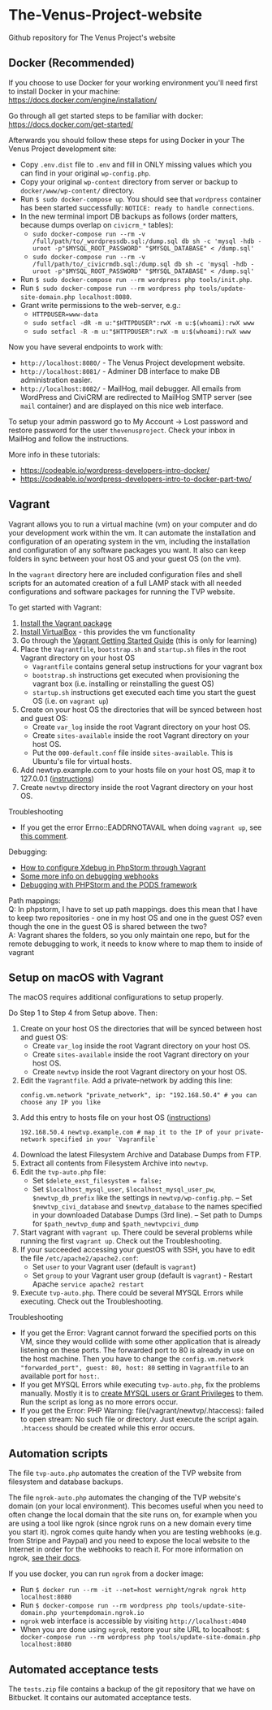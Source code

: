 # The-Venus-Project-website
Github repository for The Venus Project's website


## Docker (Recommended)

If you choose to use Docker for your working environment you'll need first to install Docker in your machine:
https://docs.docker.com/engine/installation/

Go through all get started steps to be familiar with docker:
https://docs.docker.com/get-started/

Afterwards you should follow these steps for using Docker in your The Venus Project development site:

- Copy `.env.dist` file to `.env` and fill in ONLY missing values which you can find in your original `wp-config.php`.
- Copy your original `wp-content` directory from server or backup to `docker/www/wp-content/` directory.
- Run `$ sudo docker-compose up`. You should see that `wordpress` container has been started successfully: `NOTICE: ready to handle connections`.
- In the new terminal import DB backups as follows (order matters, because dumps overlap on `civicrm_*` tables):
  + `sudo docker-compose run --rm -v /full/path/to/_wordpressdb.sql:/dump.sql db sh -c 'mysql -hdb -uroot -p"$MYSQL_ROOT_PASSWORD" "$MYSQL_DATABASE" < /dump.sql'`
  + `sudo docker-compose run --rm -v /full/path/to/_civicrmdb.sql:/dump.sql db sh -c 'mysql -hdb -uroot -p"$MYSQL_ROOT_PASSWORD" "$MYSQL_DATABASE" < /dump.sql'`
- Run `$ sudo docker-compose run --rm wordpress php tools/init.php`.
- Run `$ sudo docker-compose run --rm wordpress php tools/update-site-domain.php localhost:8080`.
- Grant write permissions to the web-server, e.g.:
  + `HTTPDUSER=www-data`
  + `sudo setfacl -dR -m u:"$HTTPDUSER":rwX -m u:$(whoami):rwX www`
  + `sudo setfacl -R -m u:"$HTTPDUSER":rwX -m u:$(whoami):rwX www`

Now you have several endpoints to work with:
- `http://localhost:8080/` - The Venus Project development website.
- `http://localhost:8081/` - Adminer DB interface to make DB administration easier.
- `http://localhost:8082/` - MailHog, mail debugger. All emails from WordPress and CiviCRM are redirected to MailHog SMTP server (see `mail` container) and are displayed on this nice web interface.

To setup your admin password go to My Account -> Lost password and restore password for the user `thevenusproject`. Check your inbox in MailHog and follow the instructions.

More info in these tutorials:
- https://codeable.io/wordpress-developers-intro-docker/
- https://codeable.io/wordpress-developers-intro-to-docker-part-two/



## Vagrant
Vagrant allows you to run a virtual machine (vm) on your computer and do your development work within the vm. It can automate the installation and configuration of an operating system in the vm, including the installation and configuration of any software packages you want. It also can keep folders in sync between your host OS and your guest OS (on the vm).

In the `vagrant` directory here are included configuration files and shell scripts for an automated creation of a full LAMP stack with all needed configurations and software packages for running the TVP website.

To get started with Vagrant:  
1. [Install the Vagrant package](https://www.vagrantup.com/downloads.html)
2. [Install VirtualBox](https://www.virtualbox.org/wiki/Downloads) - this provides the vm functionality
3. Go through the [Vagrant Getting Started Guide](https://www.vagrantup.com/intro/getting-started/) (this is only for learning)
4. Place the `Vagrantfile`, `bootstrap.sh` and `startup.sh` files in the root Vagrant directory on your host OS
    - `Vagrantfile` contains general setup instructions for your vagrant box
    - `bootstrap.sh` instructions get executed when provisioning the vagrant box (i.e. installing or reinstalling the guest OS)
    - `startup.sh` instructions get executed each time you start the guest OS (i.e. on `vagrant up`)
4. Create on your host OS the directories that will be synced between host and guest OS:
    - Create `var_log` inside the root Vagrant directory on your host OS.  
    - Create `sites-available` inside the root Vagrant directory on your host OS.
    - Put the `000-default.conf` file inside `sites-available`. This is Ubuntu's file for virtual hosts.
5. Add newtvp.example.com to your hosts file on your host OS, map it to 127.0.0.1 ([instructions](https://support.rackspace.com/how-to/modify-your-hosts-file/))
6. Create `newtvp` directory inside the root Vagrant directory on your host OS.

Troubleshooting  
- If you get the error Errno::EADDRNOTAVAIL when doing `vagrant up`, see [this comment](https://github.com/mitchellh/vagrant/issues/3031#issuecomment-288570525).

Debugging:  
- [How to configure Xdebug in PhpStorm through Vagrant](https://danemacmillan.com/how-to-configure-xdebug-in-phpstorm-through-vagrant/#content-remote-debugger-v8)
- [Some more info on debugging webhooks](http://www.devinzuczek.com/anything-at-all/i-have-xdebug-and-php-is-slow/ )
- [Debugging with PHPStorm and the PODS framework](https://docs.google.com/document/d/1WOzgYlU8PnJ99ScRePumfUwg645vmuE4v5MyshOYF4M/edit)

Path mappings:  
Q: In phpstorm, I have to set up path mappings. does this mean that I have to keep two repositories - one in my host OS and one in the guest OS? even though the one in the guest OS is shared between the two?  
A: Vagrant shares the folders, so you only maintain one repo, but for the remote debugging to work, it needs to know where to map them to inside of vagrant

## Setup on macOS with Vagrant
The macOS requires additional configurations to setup properly.

Do Step 1 to Step 4 from Setup above. Then:

1. Create on your host OS the directories that will be synced between host and guest OS:
    - Create `var_log` inside the root Vagrant directory on your host OS.  
    - Create `sites-available` inside the root Vagrant directory on your host OS.
    - Create `newtvp` inside the root Vagrant directory on your host OS.
6. Edit the `Vagrantfile`. Add a private-network by adding this line:
    ```
    config.vm.network "private_network", ip: "192.168.50.4" # you can choose any IP you like
    ```
7. Add this entry to hosts file on your host OS ([instructions](https://support.rackspace.com/how-to/modify-your-hosts-file/))
    ```
    192.168.50.4 newtvp.example.com # map it to the IP of your private-network specified in your `Vagranfile`
    ```
8. Download the latest Filesystem Archive and Database Dumps from FTP.
9. Extract all contents from Filesystem Archive into `newtvp`.
10. Edit the `tvp-auto.php` file:
    - Set `$delete_exst_filesystem = false;`
    - Set `$localhost_mysql_user`, `$localhost_mysql_user_pw`,
	`$newtvp_db_prefix` like the settings in `newtvp/wp-config.php`.
	– Set `$newtvp_civi_database` and `$newtvp_database` to the names specified in your downloaded Database Dumps (3rd line).
	– Set path to Dumps for `$path_newtvp_dump` and `$path_newtvpcivi_dump`
11. Start vagrant with `vagrant up`. There could be several problems while running the first `vagrant up`. Check out the Troubleshooting.
12. If your succeeded accessing your guestOS with SSH, you have to edit the file `/etc/apache2/apache2.conf`:
    - Set `user` to your Vagrant user (default is `vagrant`)
	- Set `group` to your Vagrant user group (default is `vagrant`)
	- Restart Apache `service apache2 restart`
13. Execute `tvp-auto.php`. There could be several MYSQL Errors while executing. Check out the Troubleshooting.

Troubleshooting  
- If you get the Error: Vagrant cannot forward the specified ports on this VM, since they would collide with some other application that is already listening on these ports. The forwarded port to 80 is already in use on the host machine. Then you have to change the `config.vm.network "forwarded_port", guest: 80, host: 80` setting in `Vagrantfile` to an available port for `host:`.
- If you get MYSQL Errors while executing `tvp-auto.php`, fix the problems manually. Mostly it is to [create MYSQL users or Grant Privileges](https://www.digitalocean.com/community/tutorials/how-to-create-a-new-user-and-grant-permissions-in-mysql) to them. Run the script as long as no more errors occur.
- If you get the Error: PHP Warning:  file(/vagrant/newtvp/.htaccess): failed to open stream: No such file or directory. Just execute the script again. `.htaccess` should be created while this error occurs.

## Automation scripts
The file `tvp-auto.php` automates the creation of the TVP website from filesystem and database backups.

The file `ngrok-auto.php` automates the changing of the TVP website's domain (on your local environment). This becomes useful when you need to often change the local domain that the site runs on, for example when you are using a tool like ngrok (since ngrok runs on a new domain every time you start it). ngrok comes quite handy when you are testing webhooks (e.g. from Stripe and Paypal) and you need to expose the local website to the Internet in order for the webhooks to reach it. For more information on ngrok, [see their docs](https://ngrok.com/docs).

If you use docker, you can run `ngrok` from a docker image:
- Run `$ docker run --rm -it --net=host wernight/ngrok ngrok http localhost:8080`
- Run `$ docker-compose run --rm wordpress php tools/update-site-domain.php yourtempdomain.ngrok.io`
- `ngrok` web interface is accessible by visiting `http://localhost:4040`
- When you are done using `ngrok`, restore your site URL to localhost: `$ docker-compose run --rm wordpress php tools/update-site-domain.php localhost:8080`

## Automated acceptance tests
The `tests.zip` file contains a backup of the git repository that we have on Bitbucket. It contains our automated acceptance tests.
